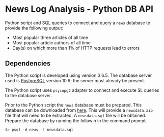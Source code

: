 # News Log Analysis - Python DB API

Python script and SQL queries to connect and query a `news` database to provide the following output:

* Most popular three articles of all time
* Most popular article authors of all time
* Day(s) on which more than 1% of HTTP requests lead to errors

## Dependencies
The Python script is developed using version 3.6.5. The database server used is [PostgreSQL](https://www.postgresql.org/) version 10.6; the server must already be present.

The Python script uses `psycopg2` adapter to connect and execute SL queries to the database server.

Prior to the Python script the `news` database must be prepared. This database can be downloaded from [here](https://d17h27t6h515a5.cloudfront.net/topher/2016/August/57b5f748_newsdata/newsdata.zip). This will provide a `newsdata.zip` file that will need to be extracted. A `newsdata.sql` file will be obtained. Prepare the database by running the followin in the command prompt.

```bash
$> psql -d news -f newsdata.sql
```
